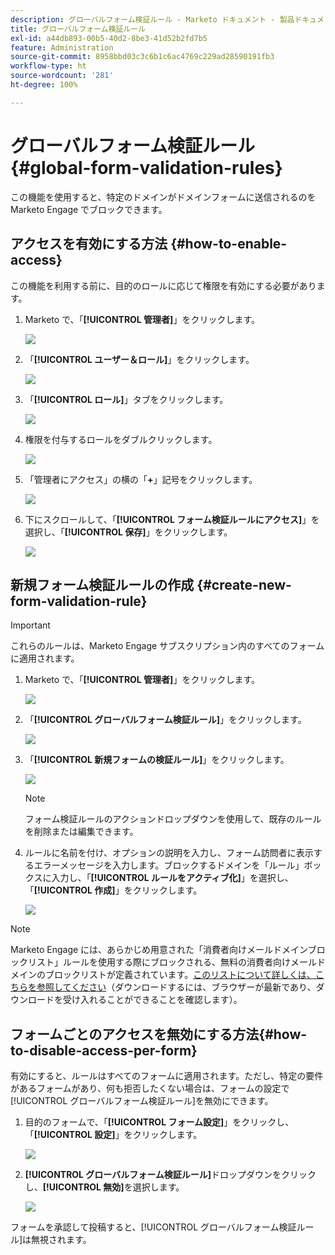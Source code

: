 ```yaml
---
description: グローバルフォーム検証ルール - Marketo ドキュメント - 製品ドキュメント
title: グローバルフォーム検証ルール
exl-id: a44db893-00b5-40d2-8be3-41d52b2fd7b5
feature: Administration
source-git-commit: 8958bbd03c3c6b1c6ac4769c229ad28590191fb3
workflow-type: ht
source-wordcount: '281'
ht-degree: 100%

---
```


# グローバルフォーム検証ルール {#global-form-validation-rules}

この機能を使用すると、特定のドメインがドメインフォームに送信されるのを Marketo Engage でブロックできます。

## アクセスを有効にする方法 {#how-to-enable-access}

この機能を利用する前に、目的のロールに応じて権限を有効にする必要があります。

1. Marketo で、「**[!UICONTROL 管理者]**」をクリックします。

   ![](assets/global-form-validation-rules-1.png)

1. 「**[!UICONTROL ユーザー＆ロール]**」をクリックします。

   ![](assets/global-form-validation-rules-2.png)

1. 「**[!UICONTROL ロール]**」タブをクリックします。

   ![](assets/global-form-validation-rules-3.png)

1. 権限を付与するロールをダブルクリックします。

   ![](assets/global-form-validation-rules-4.png)

1. 「管理者にアクセス」の横の「**+**」記号をクリックします。

   ![](assets/global-form-validation-rules-5.png)

1. 下にスクロールして、「**[!UICONTROL フォーム検証ルールにアクセス]**」を選択し、「**[!UICONTROL 保存]**」をクリックします。

   ![](assets/global-form-validation-rules-6.png)

## 新規フォーム検証ルールの作成 {#create-new-form-validation-rule}

>[!IMPORTANT]
>
>これらのルールは、Marketo Engage サブスクリプション内のすべてのフォームに適用されます。

1. Marketo で、「**[!UICONTROL 管理者]**」をクリックします。

   ![](assets/global-form-validation-rules-7.png)

1. 「**[!UICONTROL グローバルフォーム検証ルール]**」をクリックします。

   ![](assets/global-form-validation-rules-8.png)

1. 「**[!UICONTROL 新規フォームの検証ルール]**」をクリックします。

   ![](assets/global-form-validation-rules-9.png)

   >[!NOTE]
   >
   >フォーム検証ルールのアクションドロップダウンを使用して、既存のルールを削除または編集できます。

1. ルールに名前を付け、オプションの説明を入力し、フォーム訪問者に表示するエラーメッセージを入力します。ブロックするドメインを「ルール」ボックスに入力し、「**[!UICONTROL ルールをアクティブ化]**」を選択し、「**[!UICONTROL 作成]**」をクリックします。

   ![](assets/global-form-validation-rules-10.png)

>[!NOTE]
>
>Marketo Engage には、あらかじめ用意された「消費者向けメールドメインブロックリスト」ルールを使用する際にブロックされる、無料の消費者向けメールドメインのブロックリストが定義されています。[このリストについて詳しくは、こちらを参照してください](/help/marketo/product-docs/administration/settings/assets/freemaildomains.csv)（ダウンロードするには、ブラウザーが最新であり、ダウンロードを受け入れることができることを確認します）。

## フォームごとのアクセスを無効にする方法{#how-to-disable-access-per-form}

有効にすると、ルールはすべてのフォームに適用されます。ただし、特定の要件があるフォームがあり、何も拒否したくない場合は、フォームの設定で[!UICONTROL グローバルフォーム検証ルール]を無効にできます。

1. 目的のフォームで、「**[!UICONTROL フォーム設定]**」をクリックし、「**[!UICONTROL 設定]**」をクリックします。

   ![](assets/global-form-validation-rules-11.png)

1. **[!UICONTROL グローバルフォーム検証ルール]**&#x200B;ドロップダウンをクリックし、**[!UICONTROL 無効]**&#x200B;を選択します。

   ![](assets/global-form-validation-rules-12.png)

フォームを承認して投稿すると、[!UICONTROL グローバルフォーム検証ルール]は無視されます。
